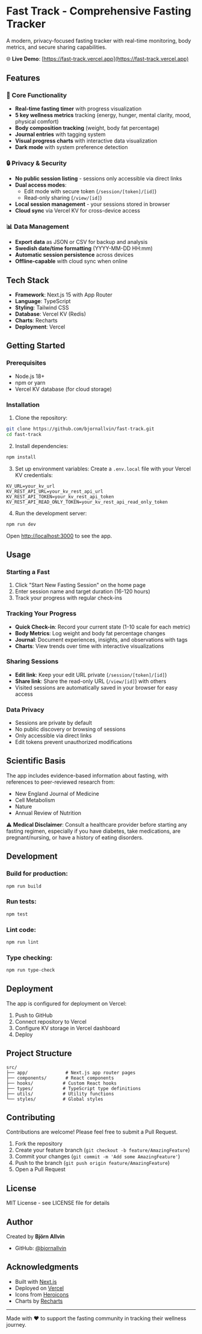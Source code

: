 # Fast Track - Comprehensive Fasting Tracker

A modern, privacy-focused fasting tracker with real-time monitoring, body metrics, and secure sharing capabilities.

🌐 **Live Demo**: [https://fast-track.vercel.app](https://fast-track.vercel.app)

## Features

### 🎯 Core Functionality
- **Real-time fasting timer** with progress visualization
- **5 key wellness metrics** tracking (energy, hunger, mental clarity, mood, physical comfort)
- **Body composition tracking** (weight, body fat percentage)
- **Journal entries** with tagging system
- **Visual progress charts** with interactive data visualization
- **Dark mode** with system preference detection

### 🔒 Privacy & Security
- **No public session listing** - sessions only accessible via direct links
- **Dual access modes**:
  - Edit mode with secure token (`/session/[token]/[id]`)
  - Read-only sharing (`/view/[id]`)
- **Local session management** - your sessions stored in browser
- **Cloud sync** via Vercel KV for cross-device access

### 📊 Data Management
- **Export data** as JSON or CSV for backup and analysis
- **Swedish date/time formatting** (YYYY-MM-DD HH:mm)
- **Automatic session persistence** across devices
- **Offline-capable** with cloud sync when online

## Tech Stack

- **Framework**: Next.js 15 with App Router
- **Language**: TypeScript
- **Styling**: Tailwind CSS
- **Database**: Vercel KV (Redis)
- **Charts**: Recharts
- **Deployment**: Vercel

## Getting Started

### Prerequisites
- Node.js 18+
- npm or yarn
- Vercel KV database (for cloud storage)

### Installation

1. Clone the repository:
```bash
git clone https://github.com/bjornallvin/fast-track.git
cd fast-track
```

2. Install dependencies:
```bash
npm install
```

3. Set up environment variables:
Create a `.env.local` file with your Vercel KV credentials:
```env
KV_URL=your_kv_url
KV_REST_API_URL=your_kv_rest_api_url
KV_REST_API_TOKEN=your_kv_rest_api_token
KV_REST_API_READ_ONLY_TOKEN=your_kv_rest_api_read_only_token
```

4. Run the development server:
```bash
npm run dev
```

Open [http://localhost:3000](http://localhost:3000) to see the app.

## Usage

### Starting a Fast
1. Click "Start New Fasting Session" on the home page
2. Enter session name and target duration (16-120 hours)
3. Track your progress with regular check-ins

### Tracking Your Progress
- **Quick Check-in**: Record your current state (1-10 scale for each metric)
- **Body Metrics**: Log weight and body fat percentage changes
- **Journal**: Document experiences, insights, and observations with tags
- **Charts**: View trends over time with interactive visualizations

### Sharing Sessions
- **Edit link**: Keep your edit URL private (`/session/[token]/[id]`)
- **Share link**: Share the read-only URL (`/view/[id]`) with others
- Visited sessions are automatically saved in your browser for easy access

### Data Privacy
- Sessions are private by default
- No public discovery or browsing of sessions
- Only accessible via direct links
- Edit tokens prevent unauthorized modifications

## Scientific Basis

The app includes evidence-based information about fasting, with references to peer-reviewed research from:
- New England Journal of Medicine
- Cell Metabolism
- Nature
- Annual Review of Nutrition

⚠️ **Medical Disclaimer**: Consult a healthcare provider before starting any fasting regimen, especially if you have diabetes, take medications, are pregnant/nursing, or have a history of eating disorders.

## Development

### Build for production:
```bash
npm run build
```

### Run tests:
```bash
npm test
```

### Lint code:
```bash
npm run lint
```

### Type checking:
```bash
npm run type-check
```

## Deployment

The app is configured for deployment on Vercel:

1. Push to GitHub
2. Connect repository to Vercel
3. Configure KV storage in Vercel dashboard
4. Deploy

## Project Structure

```
src/
├── app/              # Next.js app router pages
├── components/       # React components
├── hooks/           # Custom React hooks
├── types/           # TypeScript type definitions
├── utils/           # Utility functions
└── styles/          # Global styles
```

## Contributing

Contributions are welcome! Please feel free to submit a Pull Request.

1. Fork the repository
2. Create your feature branch (`git checkout -b feature/AmazingFeature`)
3. Commit your changes (`git commit -m 'Add some AmazingFeature'`)
4. Push to the branch (`git push origin feature/AmazingFeature`)
5. Open a Pull Request

## License

MIT License - see LICENSE file for details

## Author

Created by **Björn Allvin**
- GitHub: [@bjornallvin](https://github.com/bjornallvin)

## Acknowledgments

- Built with [Next.js](https://nextjs.org/)
- Deployed on [Vercel](https://vercel.com/)
- Icons from [Heroicons](https://heroicons.com/)
- Charts by [Recharts](https://recharts.org/)

---

Made with ❤️ to support the fasting community in tracking their wellness journey.